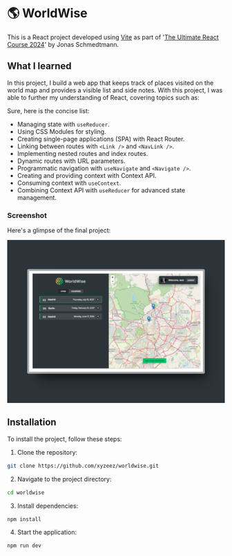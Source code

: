 # 🌎 WorldWise

This is a React project developed using [Vite](https://vitejs.dev/) as part of '[The Ultimate React Course 2024](https://www.udemy.com/course/the-ultimate-react-course/)' by Jonas Schmedtmann.

## What I learned

In this project, I build a web app that keeps track of places visited on the world map and provides a visible list and side notes. With this project, I was able to further my understanding of React, covering topics such as:

Sure, here is the concise list:

- Managing state with `useReducer`.
- Using CSS Modules for styling.
- Creating single-page applications (SPA) with React Router.
- Linking between routes with `<Link />` and `<NavLink />`.
- Implementing nested routes and index routes.
- Dynamic routes with URL parameters.
- Programmatic navigation with `useNavigate` and `<Navigate />`.
- Creating and providing context with Context API.
- Consuming context with `useContext`.
- Combining Context API with `useReducer` for advanced state management.

### Screenshot

Here's a glimpse of the final project:

![](./public/screenshot.png)

## Installation

To install the project, follow these steps:

1. Clone the repository:

```bash
git clone https://github.com/xyzeez/worldwise.git
```

2. Navigate to the project directory:

```bash
cd worldwise
```

3. Install dependencies:

```bash
npm install
```

4. Start the application:

```bash
npm run dev
```
